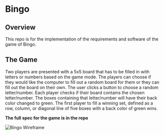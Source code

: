 # Bingo
## Overview
This repo is for the implementation of the requirements and software of the game of Bingo.

## The Game
Two players are presented with a 5x5 board that has to be filled in with letters or numbers based on the game mode. The players can choose if they would like the computer to fill out a random board for them or they can fill out the board on their own. The user clicks a button to choose a random letter/number. Each player checks if their board contains the chosen letter/number. The boxes containing that letter/number will have their back color changed to green. The first player to fill a winning set, defined as a row, column, or diagonal line of five boxes with a back color of green wins. 

**The full spec for the game is in the repo**

![Bingo Wireframe](https://github.com/user-attachments/assets/2eae20ab-1e1e-4484-b898-e4f6915324d9)
